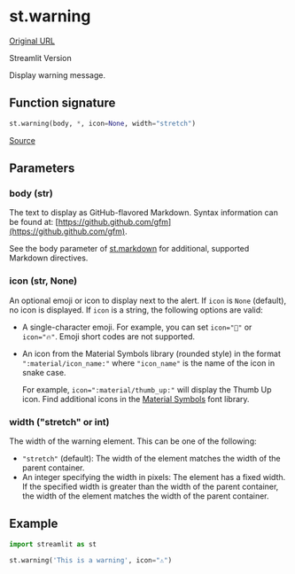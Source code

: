 # st.warning

[Original URL](https://docs.streamlit.io/develop/api-reference/status/st.warning)

Streamlit Version

Display warning message.

## Function signature

```python
st.warning(body, *, icon=None, width="stretch")
```

[Source](https://github.com/streamlit/streamlit/blob/1.50.0/lib/streamlit/elements/alert.py#L105 "View st.warning source code on GitHub")

## Parameters

### body (str)

The text to display as GitHub-flavored Markdown. Syntax information can be found at: [https://github.github.com/gfm](https://github.github.com/gfm).

See the body parameter of [st.markdown](https://docs.streamlit.io/develop/api-reference/text/st.markdown) for additional, supported Markdown directives.

### icon (str, None)

An optional emoji or icon to display next to the alert. If `icon` is `None` (default), no icon is displayed. If `icon` is a string, the following options are valid:

*   A single-character emoji. For example, you can set `icon="🚨"` or `icon="🔥"`. Emoji short codes are not supported.

*   An icon from the Material Symbols library (rounded style) in the format `":material/icon_name:"` where `"icon_name"` is the name of the icon in snake case.

    For example, `icon=":material/thumb_up:"` will display the Thumb Up icon. Find additional icons in the [Material Symbols](https://fonts.google.com/icons?icon.set=Material+Symbols&icon.style=Rounded) font library.

### width ("stretch" or int)

The width of the warning element. This can be one of the following:

*   `"stretch"` (default): The width of the element matches the width of the parent container.
*   An integer specifying the width in pixels: The element has a fixed width. If the specified width is greater than the width of the parent container, the width of the element matches the width of the parent container.

## Example

```python
import streamlit as st

st.warning('This is a warning', icon="⚠️")
```
